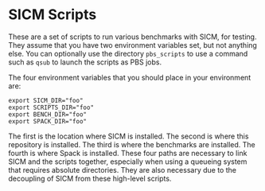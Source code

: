 SICM Scripts
============

These are a set of scripts to run various benchmarks with SICM, for testing.
They assume that you have two environment variables set, but not anything else.
You can optionally use the directory `pbs_scripts` to use a command such as
`qsub` to launch the scripts as PBS jobs.

The four environment variables that you should place in your environment are:
```
export SICM_DIR="foo"
export SCRIPTS_DIR="foo"
export BENCH_DIR="foo"
export SPACK_DIR="foo"
```
The first is the location where SICM is installed. The second is where this
repository is installed. The third is where the benchmarks are installed.
The fourth is where Spack is installed.
These four paths are necessary to link SICM and the scripts
together, especially when using a queueing system that requires absolute directories.
They are also necessary due to the decoupling of SICM from these high-level scripts.
